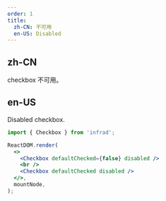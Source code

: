 ```yaml
---
order: 1
title:
  zh-CN: 不可用
  en-US: Disabled
---
```


## zh-CN

checkbox 不可用。

## en-US

Disabled checkbox.

```jsx
import { Checkbox } from 'infrad';

ReactDOM.render(
  <>
    <Checkbox defaultChecked={false} disabled />
    <br />
    <Checkbox defaultChecked disabled />
  </>,
  mountNode,
);
```
